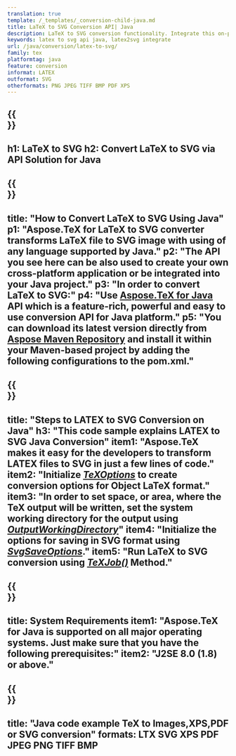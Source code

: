 ```yaml
---
translation: true
template: /_templates/_conversion-child-java.md
title: LaTeX to SVG Conversion API| Java 
description: LaTeX to SVG conversion functionality. Integrate this on-premise Java library into your project or use cross-platform applications to convert LaTeX to SVG.
keywords: latex to svg api java, latex2svg integrate
url: /java/conversion/latex-to-svg/
family: tex
platformtag: java
feature: conversion
informat: LATEX
outformat: SVG
otherformats: PNG JPEG TIFF BMP PDF XPS
---
```


{{<section banner>}}
---
h1: LaTeX to SVG
h2: Convert LaTeX to SVG via API Solution for Java
---

{{<section overview>}}
---
title: "How to Convert LaTeX to SVG Using Java"
p1: "Aspose.TeX for LaTeX to SVG converter transforms LaTeX file to SVG image with using of any language supported by Java."
p2: "The API you see here can be also used to create your own cross-platform application or be integrated into your Java project."
p3: "In order to convert LaTeX to SVG:"
p4: "Use [Aspose.TeX for Java](https://products.aspose.com/tex/java) API which is a feature-rich, powerful and easy to use conversion API for Java platform."
p5: "You can download its latest version directly from [Aspose Maven Repository](https://repository.aspose.com/tex/) and install it within your Maven-based project by adding the following configurations to the pom.xml."
---

{{<section feature1>}}
---
title: "Steps to LATEX to SVG Conversion on Java"
h3: "This code sample explains LATEX to SVG Java Conversion"
item1: "Aspose.TeX makes it easy for the developers to transform LATEX files to SVG in just a few lines of code."
item2: "Initialize [*TeXOptions*](https://reference.aspose.com/tex/java/com.aspose.tex/TeXOptions) to create conversion options for Object LaTeX format."
item3: "In order to set space, or area, where the TeX output will be written, set the system working directory for the output using [*OutputWorkingDirectory*](https://reference.aspose.com/tex/java/com.aspose.tex/TeXOptions#getOutputWorkingDirectory--)"
item4: "Initialize the options for saving in SVG format using [*SvgSaveOptions*](https://reference.aspose.com/tex/java/com.aspose.tex.rendering/SvgSaveOptions)."
item5: "Run LaTeX to SVG conversion using [*TeXJob()*](https://reference.aspose.com/tex/java/com.aspose.tex/TeXJob) Method."
---

{{<section feature2>}}
---
title: System Requirements
item1: "Aspose.TeX for Java is supported on all major operating systems. Just make sure that you have the following prerequisites:"
item2: "J2SE 8.0 (1.8) or above."
---

{{<section widget>}}
---
title: "Java code example TeX to Images,XPS,PDF or SVG conversion"
formats: LTX SVG XPS PDF JPEG PNG TIFF BMP
---